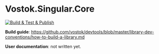 # Vostok.Singular.Core

[![Build & Test & Publish](https://github.com/vostok/singular.core/actions/workflows/ci.yml/badge.svg)](https://github.com/vostok/singular.core/actions/workflows/ci.yml)




**Build guide**: https://github.com/vostok/devtools/blob/master/library-dev-conventions/how-to-build-a-library.md

**User documentation**: not written yet.
